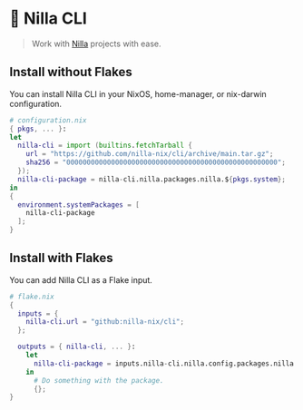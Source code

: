 # 🍦 Nilla CLI

> Work with [Nilla](https://github.com/nilla-nix/nilla) projects with ease.

## Install without Flakes

You can install Nilla CLI in your NixOS, home-manager, or nix-darwin configuration.

```nix
# configuration.nix
{ pkgs, ... }:
let
  nilla-cli = import (builtins.fetchTarball {
    url = "https://github.com/nilla-nix/cli/archive/main.tar.gz";
    sha256 = "0000000000000000000000000000000000000000000000000000";
  });
  nilla-cli-package = nilla-cli.nilla.packages.nilla.${pkgs.system};
in
{
  environment.systemPackages = [
    nilla-cli-package
  ];
}
```

## Install with Flakes

You can add Nilla CLI as a Flake input.

```nix
# flake.nix
{
  inputs = {
    nilla-cli.url = "github:nilla-nix/cli";
  };

  outputs = { nilla-cli, ... }:
    let
      nilla-cli-package = inputs.nilla-cli.nilla.config.packages.nilla.build.x86_64-linux;
    in
      # Do something with the package.
      {};
}
```
